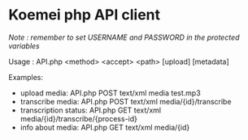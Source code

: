 Koemei php API client
=====================

*Note : remember to set USERNAME and PASSWORD in the protected variables*

Usage : API.php \<method\> \<accept\> \<path\> [upload] [metadata]

Examples:
*	upload media:		API.php POST text/xml media test.mp3
*	transcribe media:	API.php POST text/xml media/{id}/transcribe
*	transcription status:	API.php GET text/xml media/{id}/transcribe/{process-id}
*	info about media:	API.php GET text/xml media/{id}
